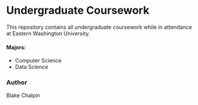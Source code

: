 # Undergraduate Coursework
This repository contains all undergraduate coursework while in attendance at Eastern Washington University.
#### Majors:
- Computer Science
- Data Science

### Author
Blake Chalpin
